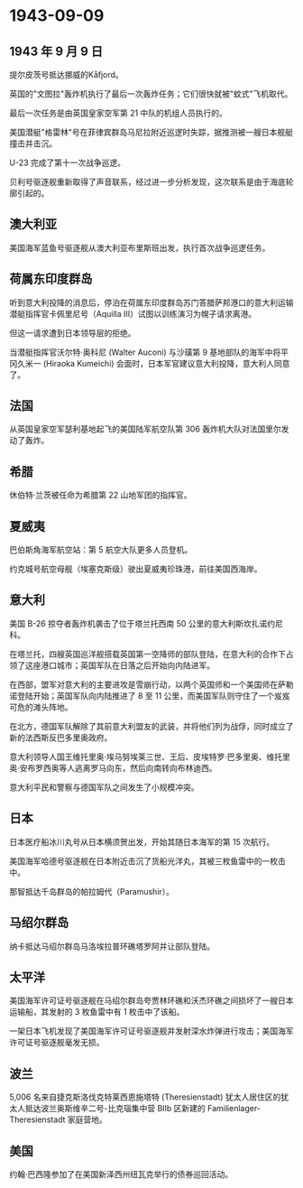 # 1943-09-09

## 1943 年 9 月 9 日

提尔皮茨号抵达挪威的Kåfjord。

英国的"文图拉"轰炸机执行了最后一次轰炸任务；它们很快就被"蚊式"飞机取代。

最后一次任务是由英国皇家空军第 21 中队的机组人员执行的。

美国潜艇"格雷林"号在菲律宾群岛马尼拉附近巡逻时失踪，据推测被一艘日本舰艇撞击并击沉。

U-23 完成了第十一次战争巡逻。

贝利号驱逐舰重新取得了声音联系，经过进一步分析发现，这次联系是由于海底轮廓引起的。

## 澳大利亚

美国海军蓝鱼号驱逐舰从澳大利亚布里斯班出发，执行首次战争巡逻任务。

## 荷属东印度群岛

听到意大利投降的消息后，停泊在荷属东印度群岛苏门答腊萨邦港口的意大利运输潜艇指挥官卡佩里尼号（Aquilla
III）试图以训练演习为幌子请求离港。

但这一请求遭到日本领导层的拒绝。

当潜艇指挥官沃尔特·奥科尼 (Walter Auconi) 与沙璜第 9
基地部队的海军中将平冈久米一 (Hiraoka Kumeichi)
会面时，日本军官建议意大利投降，意大利人同意了。

## 法国

从英国皇家空军瑟利基地起飞的美国陆军航空队第 306
轰炸机大队对法国里尔发动了轰炸。

## 希腊

休伯特·兰茨被任命为希腊第 22 山地军团的指挥官。

## 夏威夷

巴伯斯角海军航空站：第 5 航空大队更多人员登机。

约克城号航空母舰（埃塞克斯级）驶出夏威夷珍珠港，前往美国西海岸。

## 意大利

美国 B-26 掠夺者轰炸机袭击了位于塔兰托西南 50
公里的意大利斯坎扎诺约尼科。

在塔兰托，四艘英国巡洋舰搭载英国第一空降师的部队登陆，在意大利的合作下占领了这座港口城市；英国军队在日落之后开始向内陆进军。

在西部，盟军对意大利的主要进攻是雪崩行动，以两个英国师和一个美国师在萨勒诺登陆开始；英国军队向内陆推进了
8 至 11 公里，而美国军队则守住了一个岌岌可危的滩头阵地。

在北方，德国军队解除了其前意大利盟友的武装，并将他们列为战俘，同时成立了新的法西斯反巴多里奥政府。

意大利领导人国王维托里奥·埃马努埃莱三世、王后、皮埃特罗·巴多里奥、维托里奥·安布罗西奥等人逃离罗马向东，然后向南转向布林迪西。

意大利平民和警察与德国军队之间发生了小规模冲突。

## 日本

日本医疗船冰川丸号从日本横须贺出发，开始其随日本海军的第 15 次航行。

美国海军哈德号驱逐舰在日本附近击沉了货船光洋丸，其被三枚鱼雷中的一枚击中。

那智抵达千岛群岛的帕拉姆代（Paramushir）。

## 马绍尔群岛

纳卡抵达马绍尔群岛马洛埃拉普环礁塔罗阿并让部队登陆。

## 太平洋

美国海军许可证号驱逐舰在马绍尔群岛夸贾林环礁和沃杰环礁之间损坏了一艘日本运输船，其发射的
3 枚鱼雷中有 1 枚击中了该船。

一架日本飞机发现了美国海军许可证号驱逐舰并发射深水炸弹进行攻击；美国海军许可证号驱逐舰毫发无损。

## 波兰

5,006 名来自捷克斯洛伐克特莱西恩施塔特 (Theresienstadt)
犹太人居住区的犹太人抵达波兰奥斯维辛二号-比克瑙集中营 BIIb 区新建的
Familienlager-Theresienstadt 家庭营地。

## 美国

约翰·巴西隆参加了在美国新泽西州纽瓦克举行的债券巡回活动。

